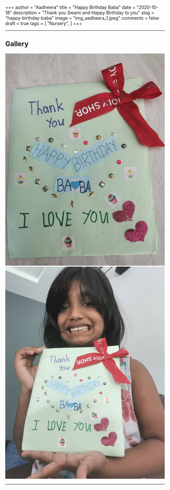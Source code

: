 +++
author = "Aadheera"
title = "Happy Birthday Baba"
date = "2020-10-18"
description = "Thank you Swami and Happy Birthday to you"
slug = "happy-birthday-baba"
image = "img_aadheera_1.jpeg"
comments = false
draft = true
tags = [
    "Nursery",
]
+++

---

## Gallery

![](img_aadheera_1.jpeg) ![](img_aadheera_2.jpeg)

---
